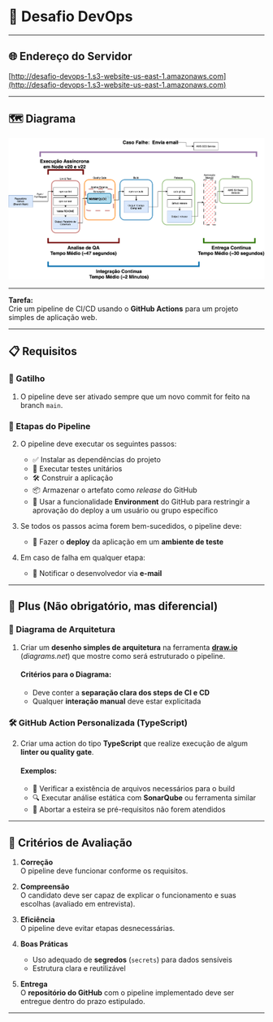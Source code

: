 # 🚀 Desafio DevOps

---

## 🌐 Endereço do Servidor

[http://desafio-devops-1.s3-website-us-east-1.amazonaws.com](http://desafio-devops-1.s3-website-us-east-1.amazonaws.com)

---

## 🗺️ Diagrama

![Diagrama do Pipeline DevOps](public/Diagrama-Fluxo-DevOps.png)

---

**Tarefa:**  
Crie um pipeline de CI/CD usando o **GitHub Actions** para um projeto simples de aplicação web.

---

## 📋 Requisitos

### 🔁 Gatilho

1. O pipeline deve ser ativado sempre que um novo commit for feito na branch `main`.

### 🧪 Etapas do Pipeline

2. O pipeline deve executar os seguintes passos:

   - ✅ Instalar as dependências do projeto  
   - 🧪 Executar testes unitários  
   - 🛠️ Construir a aplicação  
   - 📦 Armazenar o artefato como *release* do GitHub  
   - 🔐 Usar a funcionalidade **Environment** do GitHub para restringir a aprovação do deploy a um usuário ou grupo específico  

3. Se todos os passos acima forem bem-sucedidos, o pipeline deve:

   - 🚀 Fazer o **deploy** da aplicação em um **ambiente de teste**

4. Em caso de falha em qualquer etapa:

   - 📧 Notificar o desenvolvedor via **e-mail**

---

## 🌟 Plus (Não obrigatório, mas diferencial)

### 📐 Diagrama de Arquitetura

1. Criar um **desenho simples de arquitetura** na ferramenta [**draw.io**](https://draw.io) (*diagrams.net*) que mostre como será estruturado o pipeline.

   #### Critérios para o Diagrama:
   - Deve conter a **separação clara dos steps de CI e CD**
   - Qualquer **interação manual** deve estar explicitada

### 🛠️ GitHub Action Personalizada (TypeScript)

2. Criar uma action do tipo **TypeScript** que realize execução de algum **linter ou quality gate**.

   #### Exemplos:
   - 📄 Verificar a existência de arquivos necessários para o build  
   - 🔍 Executar análise estática com **SonarQube** ou ferramenta similar  
   - 🛑 Abortar a esteira se pré-requisitos não forem atendidos  

---

## 🧠 Critérios de Avaliação

1. **Correção**  
   O pipeline deve funcionar conforme os requisitos.

2. **Compreensão**  
   O candidato deve ser capaz de explicar o funcionamento e suas escolhas (avaliado em entrevista).

3. **Eficiência**  
   O pipeline deve evitar etapas desnecessárias.

4. **Boas Práticas**  
   - Uso adequado de **segredos** (`secrets`) para dados sensíveis  
   - Estrutura clara e reutilizável

5. **Entrega**  
   O **repositório do GitHub** com o pipeline implementado deve ser entregue dentro do prazo estipulado.

---
